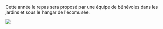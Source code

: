 Cette année le repas sera proposé par une équipe de bénévoles dans les jardins et sous le hangar de l'écomusée.

![](../img/assiette-fleurie.jpg)

